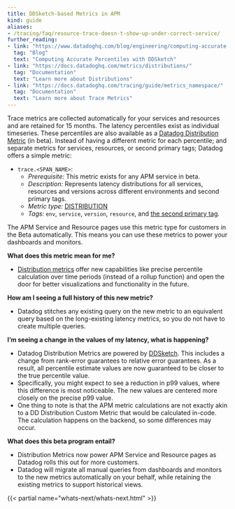 ```yaml
---
title: DDSketch-based Metrics in APM
kind: guide
aliases:
- /tracing/faq/resource-trace-doesn-t-show-up-under-correct-service/
further_reading:
- link: "https://www.datadoghq.com/blog/engineering/computing-accurate-percentiles-with-ddsketch/"
  tag: "Blog"
  text: "Computing Accurate Percentiles with DDSketch"
- link: "https://docs.datadoghq.com/metrics/distributions/"
  tag: "Documentation"
  text: "Learn more about Distributions"
- link: "https://docs.datadoghq.com/tracing/guide/metrics_namespace/"
  tag: "Documentation"
  text: "Learn more about Trace Metrics"
---
```


Trace metrics are collected automatically for your services and resources and are retained for 15 months. The latency percentiles exist as individual timeseries. These percentiles are also available as a [Datadog Distribution Metric][1] (in beta). Instead of having a different metric for each percentile; and separate metrics for services, resources, or second primary tags; Datadog offers a simple metric:

- `trace.<SPAN_NAME>`:
  - *Prerequisite:* This metric exists for any APM service in beta.
  - *Description:* Represents latency distributions for all services, resources and versions across different environments and second primary tags.
  - *Metric type:* [DISTRIBUTION][3]
  - *Tags:* `env`, `service`, `version`, `resource`, and [the second primary tag][2].

The APM Service and Resource pages use this metric type for customers in the Beta automatically. This means you can use these metrics to power your dashboards and monitors.

**What does this metric mean for me?**
- [Distribution metrics][1] offer new capabilities like precise percentile calculation over time periods (instead of a rollup function) and open the door for better visualizations and functionality in the future.

**How am I seeing a full history of this new metric?**
- Datadog stitches any existing query on the new metric to an equivalent query based on the long-existing latency metrics, so you do not have to create multiple queries.

**I’m seeing a change in the values of my latency, what is happening?**
- Datadog Distribution Metrics are powered by [DDSketch][4]. This includes a change from rank-error guarantees to relative error guarantees. As a result, all percentile estimate values are now guaranteed to be closer to the true percentile value.
- Specifically, you might expect to see a reduction in p99 values, where this difference is most noticeable. The new values are centered more closely on the precise p99 value.
- One thing to note is that the APM metric calculations are not exactly akin to a DD Distribution Custom Metric that would be calculated in-code. The calculation happens on the backend, so some differences may occur.

**What does this beta program entail?**
- Distribution Metrics now power APM Service and Resource pages as Datadog rolls this out for more customers.
- Datadog will migrate all manual queries from dashboards and monitors to the new metrics automatically on your behalf, while retaining the existing metrics to support historical views.

{{< partial name="whats-next/whats-next.html" >}}

[1]: /metrics/distributions/
[2]: /tracing/guide/setting_primary_tags_to_scope/#add-a-second-primary-tag-in-datadog
[3]: /developers/metrics/types/?tab=distribution#metric-types
[4]: https://www.datadoghq.com/blog/engineering/computing-accurate-percentiles-with-ddsketch/
